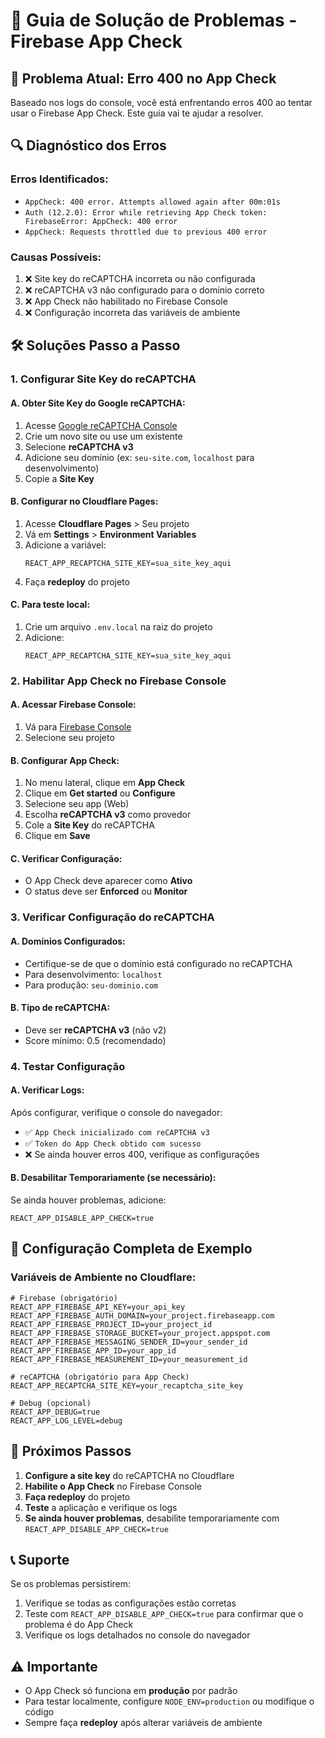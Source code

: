 # 🔧 Guia de Solução de Problemas - Firebase App Check

## 🚨 **Problema Atual: Erro 400 no App Check**

Baseado nos logs do console, você está enfrentando erros 400 ao tentar usar o Firebase App Check. Este guia vai te ajudar a resolver.

## 🔍 **Diagnóstico dos Erros**

### **Erros Identificados:**
- `AppCheck: 400 error. Attempts allowed again after 00m:01s`
- `Auth (12.2.0): Error while retrieving App Check token: FirebaseError: AppCheck: 400 error`
- `AppCheck: Requests throttled due to previous 400 error`

### **Causas Possíveis:**
1. ❌ Site key do reCAPTCHA incorreta ou não configurada
2. ❌ reCAPTCHA v3 não configurado para o domínio correto
3. ❌ App Check não habilitado no Firebase Console
4. ❌ Configuração incorreta das variáveis de ambiente

## 🛠️ **Soluções Passo a Passo**

### **1. Configurar Site Key do reCAPTCHA**

#### **A. Obter Site Key do Google reCAPTCHA:**
1. Acesse [Google reCAPTCHA Console](https://www.google.com/recaptcha/admin)
2. Crie um novo site ou use um existente
3. Selecione **reCAPTCHA v3**
4. Adicione seu domínio (ex: `seu-site.com`, `localhost` para desenvolvimento)
5. Copie a **Site Key**

#### **B. Configurar no Cloudflare Pages:**
1. Acesse **Cloudflare Pages** > Seu projeto
2. Vá em **Settings** > **Environment Variables**
3. Adicione a variável:
   ```
   REACT_APP_RECAPTCHA_SITE_KEY=sua_site_key_aqui
   ```
4. Faça **redeploy** do projeto

#### **C. Para teste local:**
1. Crie um arquivo `.env.local` na raiz do projeto
2. Adicione:
   ```
   REACT_APP_RECAPTCHA_SITE_KEY=sua_site_key_aqui
   ```

### **2. Habilitar App Check no Firebase Console**

#### **A. Acessar Firebase Console:**
1. Vá para [Firebase Console](https://console.firebase.google.com)
2. Selecione seu projeto

#### **B. Configurar App Check:**
1. No menu lateral, clique em **App Check**
2. Clique em **Get started** ou **Configure**
3. Selecione seu app (Web)
4. Escolha **reCAPTCHA v3** como provedor
5. Cole a **Site Key** do reCAPTCHA
6. Clique em **Save**

#### **C. Verificar Configuração:**
- O App Check deve aparecer como **Ativo**
- O status deve ser **Enforced** ou **Monitor**

### **3. Verificar Configuração do reCAPTCHA**

#### **A. Domínios Configurados:**
- Certifique-se de que o domínio está configurado no reCAPTCHA
- Para desenvolvimento: `localhost`
- Para produção: `seu-dominio.com`

#### **B. Tipo de reCAPTCHA:**
- Deve ser **reCAPTCHA v3** (não v2)
- Score mínimo: 0.5 (recomendado)

### **4. Testar Configuração**

#### **A. Verificar Logs:**
Após configurar, verifique o console do navegador:
- ✅ `App Check inicializado com reCAPTCHA v3`
- ✅ `Token do App Check obtido com sucesso`
- ❌ Se ainda houver erros 400, verifique as configurações

#### **B. Desabilitar Temporariamente (se necessário):**
Se ainda houver problemas, adicione:
```
REACT_APP_DISABLE_APP_CHECK=true
```

## 🔧 **Configuração Completa de Exemplo**

### **Variáveis de Ambiente no Cloudflare:**
```
# Firebase (obrigatório)
REACT_APP_FIREBASE_API_KEY=your_api_key
REACT_APP_FIREBASE_AUTH_DOMAIN=your_project.firebaseapp.com
REACT_APP_FIREBASE_PROJECT_ID=your_project_id
REACT_APP_FIREBASE_STORAGE_BUCKET=your_project.appspot.com
REACT_APP_FIREBASE_MESSAGING_SENDER_ID=your_sender_id
REACT_APP_FIREBASE_APP_ID=your_app_id
REACT_APP_FIREBASE_MEASUREMENT_ID=your_measurement_id

# reCAPTCHA (obrigatório para App Check)
REACT_APP_RECAPTCHA_SITE_KEY=your_recaptcha_site_key

# Debug (opcional)
REACT_APP_DEBUG=true
REACT_APP_LOG_LEVEL=debug
```

## 🚀 **Próximos Passos**

1. **Configure a site key** do reCAPTCHA no Cloudflare
2. **Habilite o App Check** no Firebase Console
3. **Faça redeploy** do projeto
4. **Teste** a aplicação e verifique os logs
5. **Se ainda houver problemas**, desabilite temporariamente com `REACT_APP_DISABLE_APP_CHECK=true`

## 📞 **Suporte**

Se os problemas persistirem:
1. Verifique se todas as configurações estão corretas
2. Teste com `REACT_APP_DISABLE_APP_CHECK=true` para confirmar que o problema é do App Check
3. Verifique os logs detalhados no console do navegador

## ⚠️ **Importante**

- O App Check só funciona em **produção** por padrão
- Para testar localmente, configure `NODE_ENV=production` ou modifique o código
- Sempre faça **redeploy** após alterar variáveis de ambiente
